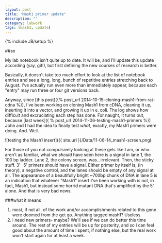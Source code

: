```yaml
---
layout: post
title: "Mash1 primer update"
description: ""
category: labwork
tags: [mash1, update]
---
```

{% include JB/setup %}

##so

My lab notebook isn't quite up to date. It will be, and I'll update this update according (yay, git!), but first defining the new courses of research is better.

Basically, it doesn't take too much effort to look at the list of notebook entries and see a long, long, bunch of repetitive entries stretching back to August. I've actually run even more than immediately appear, because each "entry" may run three or four git versions back. 

Anyway, since [this post]({% post_url 2014-10-15-cloning-mash1-from-rat-cdna %}), I've been working on cloning Mash1 from cDNA, cleaning it up, inserting it into a vector, and growing it up in e. coli. The log shows how difficult and excruciating each step has done. For naught, it turns out, because [last week]({ % post_url 2014-11-06-testing-mash1-primers %}) John and I had the idea to finally test <i>what</i>, exactly, my Mash1 primers were doing. And. Well. 

![testing the Mash1 insert]({{ site.url }}/Data/11-06-14_mash1-screen.png) 

For those of you not compulsively looking at these gels like I am, or who aren't as familiar, what we <i>should</i> have seen here is a signal in lane 1, the 100 bp ladder. Lane 2, the colony screen, was...irrelevant. Then, the sticky stuff. 3' -5' primers should have a signal. Either primer by itself is, (in theory), a negative control, and the lanes should be empty of any signal at all. The appearance of a beautifully bright ~700bp chunk of DNA in lane 5 is an indication that whatever "Mash1" insert I've been working with is not, in fact, Mash1, but instead some horrid mutant DNA that's amplified by the 5' alone. And that is very bad news. 

###what it means

 1.  most, if not all, of the work and/or accomplishments related to this gene were doomed from the get go. Anything tagged mash1? Useless.
 2. I need new primers- maybe? We'll see if we can do better this time around. The rest of my entries will be up for posterity, and so I can feel good about the amount of time I spent, if nothing else, but the real work won't start again for at least a week.
